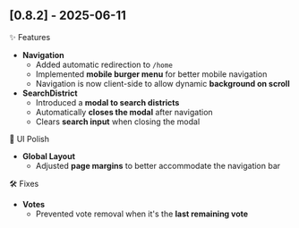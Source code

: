 ## [0.8.2] - 2025-06-11

✨ Features

- **Navigation**
  - Added automatic redirection to `/home`
  - Implemented **mobile burger menu** for better mobile navigation
  - Navigation is now client-side to allow dynamic **background on scroll**
- **SearchDistrict**
  - Introduced a **modal to search districts**
  - Automatically **closes the modal** after navigation
  - Clears **search input** when closing the modal

🎨 UI Polish

- **Global Layout**
  - Adjusted **page margins** to better accommodate the navigation bar

🛠️ Fixes

- **Votes**
  - Prevented vote removal when it's the **last remaining vote**

